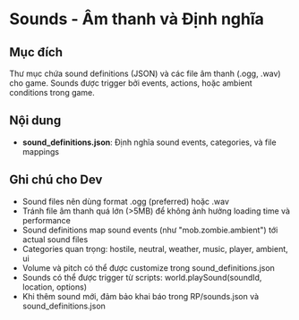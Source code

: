 # Sounds - Âm thanh và Định nghĩa

## Mục đích
Thư mục chứa sound definitions (JSON) và các file âm thanh (.ogg, .wav) cho game. Sounds được trigger bởi events, actions, hoặc ambient conditions trong game.

## Nội dung
- **sound_definitions.json**: Định nghĩa sound events, categories, và file mappings

## Ghi chú cho Dev
- Sound files nên dùng format .ogg (preferred) hoặc .wav
- Tránh file âm thanh quá lớn (>5MB) để không ảnh hưởng loading time và performance
- Sound definitions map sound events (như "mob.zombie.ambient") tới actual sound files
- Categories quan trọng: hostile, neutral, weather, music, player, ambient, ui
- Volume và pitch có thể được customize trong sound_definitions.json
- Sounds có thể được trigger từ scripts: world.playSound(soundId, location, options)
- Khi thêm sound mới, đảm bảo khai báo trong RP/sounds.json và sound_definitions.json
